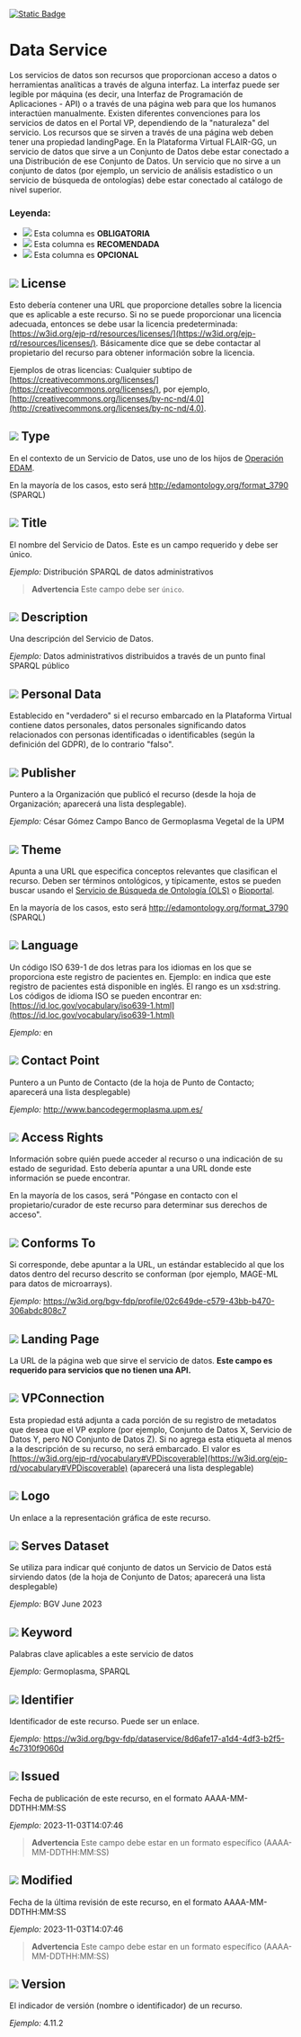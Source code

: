 [![Static Badge](https://img.shields.io/badge/lang-en-blue?style=plastic)](../En%20Documentation/DataService.md)
# Data Service
Los servicios de datos son recursos que proporcionan acceso a datos o herramientas analíticas a través de alguna
interfaz. La interfaz puede ser legible por máquina (es decir, una Interfaz de Programación de Aplicaciones - API) o a través de una página web para que los humanos interactúen manualmente. Existen diferentes convenciones para los servicios de datos en el Portal VP, dependiendo de la "naturaleza" del servicio. Los recursos que se sirven a través de una página web deben tener una propiedad landingPage. En la Plataforma Virtual FLAIR-GG, un servicio de datos que sirve a un Conjunto de Datos debe estar conectado a una Distribución de ese Conjunto de Datos. Un servicio que no sirve a un conjunto de datos (por ejemplo,
un servicio de análisis estadístico o un servicio de búsqueda de ontologías) debe estar conectado al
catálogo de nivel superior.

### Leyenda:
- ![](https://placehold.jp/17/ff0000/000000/20x20.png?text=M) Esta columna es **OBLIGATORIA**
- ![](https://placehold.jp/17/ea9999/000000/20x20.png?text=R) Esta columna es **RECOMENDADA**
- ![](https://placehold.jp/17/ffffff/000000/20x20.png?text=O) Esta columna es **OPCIONAL**

## ![](https://placehold.jp/17/ff0000/000000/20x20.png?text=M) License
Esto debería contener una URL que proporcione detalles sobre la licencia que es aplicable a este recurso.
Si no se puede proporcionar una licencia adecuada, entonces se debe usar la licencia predeterminada:
[https://w3id.org/ejp-rd/resources/licenses/](https://w3id.org/ejp-rd/resources/licenses/). Básicamente dice que se debe contactar al propietario del recurso para obtener información sobre la licencia.

 Ejemplos de otras licencias:
Cualquier subtipo de [https://creativecommons.org/licenses/](https://creativecommons.org/licenses/),
por ejemplo, [http://creativecommons.org/licenses/by-nc-nd/4.0](http://creativecommons.org/licenses/by-nc-nd/4.0).

## ![](https://placehold.jp/17/ff0000/000000/20x20.png?text=M) Type 
En el contexto de un Servicio de Datos, use uno de los hijos de [Operación EDAM](http://edamontology.org/operation_0004).

En la mayoría de los casos, esto será http://edamontology.org/format_3790 (SPARQL)

## ![](https://placehold.jp/17/ff0000/000000/20x20.png?text=M) Title
El nombre del Servicio de Datos. Este es un
campo requerido y debe ser único.

*Ejemplo:*
Distribución SPARQL de datos administrativos

> **Advertencia** Este campo debe ser `único`.

## ![](https://placehold.jp/17/ff0000/000000/20x20.png?text=M) Description
Una descripción del Servicio de Datos.

*Ejemplo:*
Datos administrativos distribuidos a través de un punto final SPARQL público

## ![](https://placehold.jp/17/ff0000/000000/20x20.png?text=M) Personal Data
Establecido en "verdadero" si el recurso embarcado en
la Plataforma Virtual contiene datos personales,
datos personales significando datos
relacionados con personas identificadas o identificables
(según la definición del GDPR),
de lo contrario "falso".

## ![](https://placehold.jp/17/ff0000/000000/20x20.png?text=M) Publisher
Puntero a la Organización que publicó el
recurso (desde la hoja de Organización; aparecerá una lista desplegable).

*Ejemplo:*
César Gómez Campo Banco de Germoplasma Vegetal de la UPM

## ![](https://placehold.jp/17/ff0000/000000/20x20.png?text=M) Theme
Apunta a una URL que especifica conceptos relevantes que clasifican el recurso. Deben ser términos ontológicos, y típicamente, estos se pueden buscar
usando el [Servicio de Búsqueda de Ontología (OLS)](https://www.ebi.ac.uk/ols4/index) o [Bioportal](https://bioportal.bioontology.org/).

En la mayoría de los casos, esto será http://edamontology.org/format_3790 (SPARQL)

## ![](https://placehold.jp/17/ff0000/000000/20x20.png?text=M) Language
Un código ISO 639-1 de dos letras para los
idiomas en los que se proporciona este registro de pacientes
en. Ejemplo: en indica que este registro de pacientes
está disponible en inglés. El rango es
un xsd:string. Los códigos de idioma ISO
se pueden encontrar en:
[https://id.loc.gov/vocabulary/iso639-1.html](https://id.loc.gov/vocabulary/iso639-1.html)

*Ejemplo:*
en

## ![](https://placehold.jp/17/ff0000/000000/20x20.png?text=M) Contact Point
Puntero a un Punto de Contacto (de la hoja de Punto de Contacto; aparecerá una lista desplegable)

*Ejemplo:*
http://www.bancodegermoplasma.upm.es/

## ![](https://placehold.jp/17/ea9999/000000/20x20.png?text=R) Access Rights
Información sobre quién puede acceder al
recurso o una indicación de su estado de seguridad.
Esto debería apuntar a una URL donde este
información se puede encontrar.

En la mayoría de los casos, será "Póngase en contacto con el propietario/curador de este recurso para determinar sus derechos de acceso".

## ![](https://placehold.jp/17/ea9999/000000/20x20.png?text=R) Conforms To
Si corresponde, debe apuntar a la
URL, un estándar establecido al que
los datos dentro del
recurso descrito se conforman (por ejemplo,
MAGE-ML para datos de microarrays).

*Ejemplo:*
https://w3id.org/bgv-fdp/profile/02c649de-c579-43bb-b470-306abdc808c7

## ![](https://placehold.jp/17/ea9999/000000/20x20.png?text=R) Landing Page
La URL de la página web que sirve
el servicio de datos. **Este campo es requerido
para servicios que no tienen una API.**

## ![](https://placehold.jp/17/ffffff/000000/20x20.png?text=O) VPConnection
Esta propiedad está adjunta a cada
porción de su registro de metadatos
que desea que el VP explore
(por ejemplo, Conjunto de Datos X, Servicio de Datos Y, pero
NO Conjunto de Datos Z). Si no agrega
esta etiqueta al menos a la descripción de
su recurso, no será
embarcado.
El valor es [https://w3id.org/ejp-rd/vocabulary#VPDiscoverable](https://w3id.org/ejp-rd/vocabulary#VPDiscoverable) (aparecerá una lista desplegable)

## ![](https://placehold.jp/17/ffffff/000000/20x20.png?text=O) Logo
Un enlace a la representación gráfica
de este recurso.

## ![](https://placehold.jp/17/ffffff/000000/20x20.png?text=O) Serves Dataset
Se utiliza para indicar qué conjunto de datos
un Servicio de Datos está sirviendo datos
(de la hoja de Conjunto de Datos; aparecerá una lista desplegable)

*Ejemplo:*
BGV June 2023

## ![](https://placehold.jp/17/ffffff/000000/20x20.png?text=O) Keyword
Palabras clave aplicables a este
servicio de datos

*Ejemplo:*
Germoplasma, SPARQL

## ![](https://placehold.jp/17/ffffff/000000/20x20.png?text=O) Identifier
Identificador de este recurso. Puede ser
un enlace.

*Ejemplo:*
https://w3id.org/bgv-fdp/dataservice/8d6afe17-a1d4-4df3-b2f5-4c7310f9060d

## ![](https://placehold.jp/17/ffffff/000000/20x20.png?text=O) Issued
Fecha de publicación de este recurso, en el formato AAAA-MM-DDTHH:MM:SS

*Ejemplo:*
2023-11-03T14:07:46

> **Advertencia** Este campo debe estar en un formato específico (AAAA-MM-DDTHH:MM:SS)

## ![](https://placehold.jp/17/ffffff/000000/20x20.png?text=O) Modified
Fecha de la última revisión de este recurso, en el formato AAAA-MM-DDTHH:MM:SS

*Ejemplo:*
2023-11-03T14:07:46

> **Advertencia** Este campo debe estar en un formato específico (AAAA-MM-DDTHH:MM:SS)

## ![](https://placehold.jp/17/ffffff/000000/20x20.png?text=O) Version
El indicador de versión (nombre o
identificador) de un recurso.

*Ejemplo:*
4.11.2
